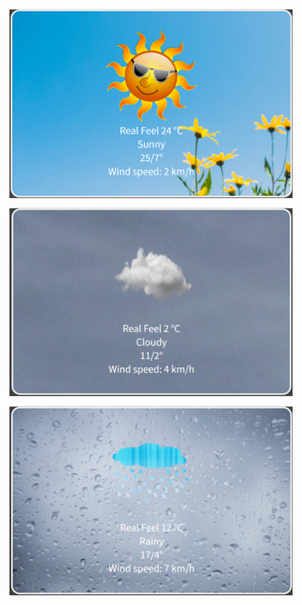 ![sunny](https://github.com/Yatagani/Softup/blob/main/React/01-weather-app/img/sunny.png)


![cloudy](https://github.com/Yatagani/Softup/blob/main/React/01-weather-app/img/cloudy.png)


![rainy](https://github.com/Yatagani/Softup/blob/main/React/01-weather-app/img/rainy.png)